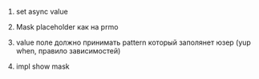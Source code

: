1. set async value

2. Mask placeholder как на prmo

3. value поле должно принимать pattern который заполянет юзер (yup when, правило зависимостей)

4. impl show mask
